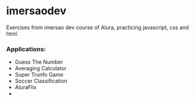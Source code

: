 # imersaodev
Exercises from imersao dev course of Alura, practicing javascript, css and html.

<h3>Applications:</h3>

<ul>
  <li>Guess The Number</li>
  <li>Averaging Calculator</li>
  <li>Super Trunfo Game</li>
  <li>Soccer Classification</li>
  <li>AluraFlix</li>
  <li></li>
</ul>
